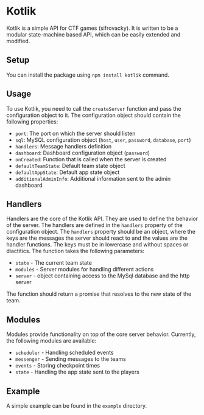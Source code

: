 # Kotlik

Kotlik is a simple API for CTF games (sifrovacky). It is written to be a modular state-machine based API, which can be easily extended and modified.

## Setup

You can install the package using `npm install kotlik` command.

## Usage

To use Kotlik, you need to call the `createServer` function and pass the configuration object to it. The configuration object should contain the following properties:

-   `port`: The port on which the server should listen
-   `sql`: MySQL configuration object (`host`, `user`, `password`, `database`, `port`)
-   `handlers`: Message handlers definition
-   `dashboard`: Dashboard configuration object (`password`)
-   `onCreated`: Function that is called when the server is created
-   `defaultTeamState`: Default team state object
-   `defaultAppState`: Default app state object
-   `additionalAdminInfo`: Additional information sent to the admin dashboard

## Handlers

Handlers are the core of the Kotlik API. They are used to define the behavior of the server. The handlers are defined in the `handlers` property of the configuration object. The `handlers` property should be an object, where the keys are the messages the server should react to and the values are the handler functions. The keys must be in lowercase and without spaces or diactitics. The function takes the following parameters:

-   `state` - The current team state
-   `modules` - Server modules for handling different actions
-   `server` - object containing access to the MySql database and the http server

The function should return a promise that resolves to the new state of the team.

## Modules

Modules provide functionality on top of the core server behavior. Currently, the following modules are available:

-   `scheduler` - Handling scheduled events
-   `messenger` - Sending messages to the teams
-   `events` - Storing checkpoint times
-   `state` - Handling the app state sent to the players

## Example

A simple example can be found in the `example` directory.
